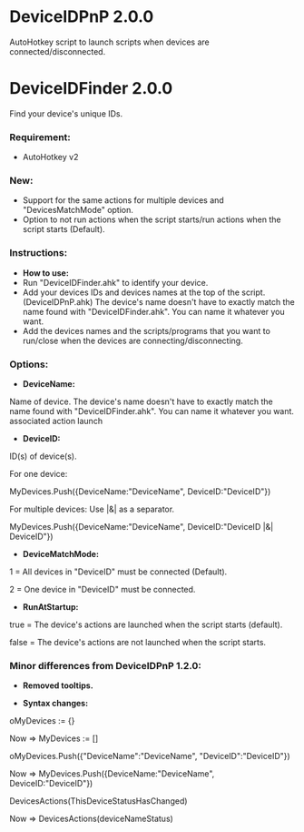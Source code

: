 # DeviceIDPnP 2.0.0
AutoHotkey script to launch scripts when devices are connected/disconnected.

# DeviceIDFinder 2.0.0
Find your device's unique IDs.

### Requirement:
* AutoHotkey v2

### New:
* Support for the same actions for multiple devices and "DevicesMatchMode" option.
* Option to not run actions when the script starts/run actions when the script starts (Default).

### Instructions:

* **How to use:**
* Run "DeviceIDFinder.ahk" to identify your device.
* Add your devices IDs and devices names at the top of the script. (DeviceIDPnP.ahk) The device's name doesn't have to exactly match the name found with "DeviceIDFinder.ahk". You can name it whatever you want.
* Add the devices names and the scripts/programs that you want to run/close when the devices are connecting/disconnecting.

### Options:

* **DeviceName:**

Name of device. The device's name doesn't have to exactly match the name found with "DeviceIDFinder.ahk". You can name it whatever you want.
associated action launch

* **DeviceID:**

ID(s) of device(s).

For one device:

MyDevices.Push({DeviceName:"DeviceName", DeviceID:"DeviceID"})

For multiple devices: Use |&| as a separator.

MyDevices.Push({DeviceName:"DeviceName", DeviceID:"DeviceID |&| DeviceID"})

* **DeviceMatchMode:**

1 = All devices in "DeviceID" must be connected (Default).

2 = One device in "DeviceID" must be connected.

* **RunAtStartup:**

true = The device's actions are launched when the script starts (default). 

false = The device's actions are not launched when the script starts.


### Minor differences from DeviceIDPnP 1.2.0:
* **Removed tooltips.**

* **Syntax changes:**

oMyDevices := {} 

Now => MyDevices := []


oMyDevices.Push({"DeviceName":"DeviceName", "DeviceID":"DeviceID"}) 

Now => MyDevices.Push({DeviceName:"DeviceName", DeviceID:"DeviceID"})


DevicesActions(ThisDeviceStatusHasChanged) 

Now => DevicesActions(deviceNameStatus)
